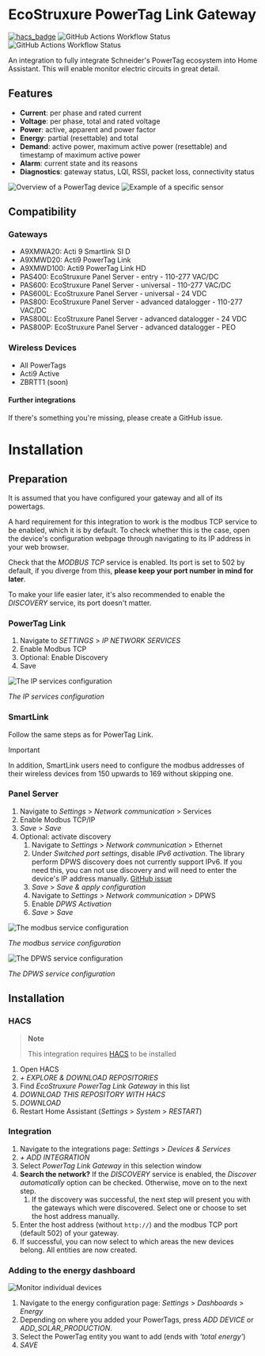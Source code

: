 # EcoStruxure PowerTag Link Gateway

[![hacs_badge](https://img.shields.io/badge/HACS-Default-41BDF5.svg)](https://github.com/hacs/integration)
![GitHub Actions Workflow Status](https://img.shields.io/github/actions/workflow/status/Breina/PowerTagGateway/validate.yaml)
![GitHub Actions Workflow Status](https://img.shields.io/github/actions/workflow/status/Breina/PowerTagGateway/hassfest.yaml)


An integration to fully integrate Schneider's PowerTag ecosystem into Home Assistant.
This will enable monitor electric circuits in great detail.

## Features

* **Current**: per phase and rated current
* **Voltage**: per phase, total and rated voltage
* **Power**: active, apparent and power factor
* **Energy**: partial (resettable) and total
* **Demand**: active power, maximum active power (resettable) and timestamp of maximum active power
* **Alarm**: current state and its reasons
* **Diagnostics**: gateway status, LQI, RSSI, packet loss, connectivity status

![Overview of a PowerTag device](images/Features_PowerTag.png)
![Example of a specific sensor](images/Features_Sensor.png)

## Compatibility

### Gateways

* A9XMWA20: Acti 9 Smartlink SI D
* A9XMWD20: Acti9 PowerTag Link
* A9XMWD100: Acti9 PowerTag Link HD
* PAS400: EcoStruxure Panel Server - entry - 110-277 VAC/DC
* PAS600: EcoStruxure Panel Server - universal - 110-277 VAC/DC
* PAS600L: EcoStruxure Panel Server - universal - 24 VDC
* PAS800: EcoStruxure Panel Server - advanced datalogger - 110-277 VAC/DC
* PAS800L: EcoStruxure Panel Server - advanced datalogger - 24 VDC
* PAS800P: EcoStruxure Panel Server - advanced datalogger - PEO

### Wireless Devices

* All PowerTags
* Acti9 Active
* ZBRTT1 (soon)

#### Further integrations

If there's something you're missing, please create a GitHub issue. 

# Installation

## Preparation

It is assumed that you have configured your gateway and all of its powertags.

A hard requirement for this integration to work is the modbus TCP service to be enabled, which it is by default.
To check whether this is the case, open the device's configuration webpage through navigating to its IP address in your web browser.

Check that the _MODBUS TCP_ service is enabled.
Its port is set to 502 by default, if you diverge from this, **please keep your port number in mind for later**.

To make your life easier later, it's also recommended to enable the _DISCOVERY_ service, its port doesn't matter.

### PowerTag Link

1. Navigate to _SETTINGS_ > _IP NETWORK SERVICES_
2. Enable Modbus TCP
3. Optional: Enable Discovery
4. Save

![The IP services configuration](images/Web_config.png)

_The IP services configuration_

### SmartLink

Follow the same steps as for PowerTag Link.

> [!IMPORTANT]  
> In addition, SmartLink users need to configure the modbus addresses of their wireless devices 
> from 150 upwards to 169 without skipping one.

### Panel Server

1. Navigate to _Settings_ > _Network communication_ > Services
2. Enable Modbus TCP/IP
3. _Save_ > _Save_
4. Optional: activate discovery
   1. Navigate to _Settings_ > _Network communication_ > Ethernet
   2. Under _Switched port settings_, disable _IPv6 activation_. The library perform DPWS discovery does not currently support IPv6. If you need this, you can not use discovery and will need to enter the device's IP address manually. [GitHub issue](https://github.com/andreikop/python-ws-discovery/issues/58)
   3. _Save_ > _Save & apply configuration_
   4. Navigate to _Settings_ > _Network communication_ > DPWS
   5. Enable _DPWS Activation_
   6. _Save_ > _Save_

![The modbus service configuration](images/Web_config_panel_modbus.png)

_The modbus service configuration_

![The DPWS service configuration](images/Web_config_panel_dpws.png)

_The DPWS service configuration_

## Installation

### HACS

> **Note**
> 
> This integration requires [HACS](https://github.com/hacs/integration) to be installed

1. Open HACS
2. _+ EXPLORE & DOWNLOAD REPOSITORIES_
3. Find _EcoStruxure PowerTag Link Gateway_ in this list
4. _DOWNLOAD THIS REPOSITORY WITH HACS_
5. _DOWNLOAD_
6. Restart Home Assistant (_Settings_ > _System_ > _RESTART_)

### Integration

 1. Navigate to the integrations page: _Settings_ > _Devices & Services_
 2. _+ ADD INTEGRATION_
 3. Select _PowerTag Link Gateway_ in this selection window
 4. **Search the network?** If the *DISCOVERY* service is enabled, the *Discover automatically* option can be checked. 
    Otherwise, move on to the next step.
    1. If the discovery was successful, the next step will present you with the gateways which were discovered.
       Select one or choose to set the host address manually.
 5. Enter the host address (without `http://`) and the modbus TCP port (default 502) of your gateway.
 6. If successful, you can now select to which areas the new devices belong.
    All entities are now created.

### Adding to the energy dashboard

![Monitor individual devices](images/Features_Energy_panel.png)

 1. Navigate to the energy configuration page: _Settings_ > _Dashboards_ > _Energy_
 2. Depending on where you added your PowerTags, press _ADD DEVICE_ or _ADD_SOLAR_PRODUCTION_.
 3. Select the PowerTag entity you want to add (ends with _'total energy'_)
 4. _SAVE_

